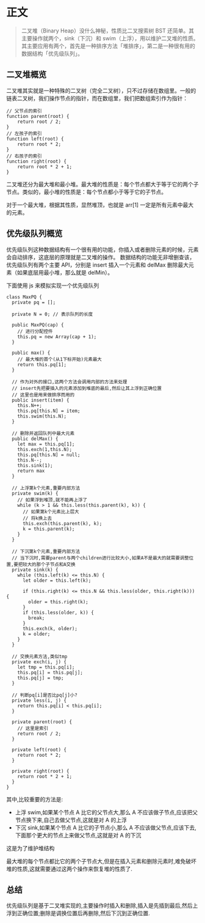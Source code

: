 # 正文

> 二叉堆（Binary Heap）没什么神秘，性质比二叉搜索树 BST 还简单。其主要操作就两个，sink（下沉）和 swim（上浮），用以维护二叉堆的性质。其主要应用有两个，首先是一种排序方法「堆排序」，第二是一种很有用的数据结构「优先级队列」。

## 二叉堆概览

二叉堆其实就是一种特殊的二叉树（完全二叉树），只不过存储在数组里。一般的链表二叉树，我们操作节点的指针，而在数组里，我们把数组索引作为指针：

```()
// 父节点的索引
function parent(root) {
    return root / 2;
}
// 左孩子的索引
function left(root) {
    return root * 2;
}
// 右孩子的索引
function right(root) {
    return root * 2 + 1;
}
```

二叉堆还分为最大堆和最小堆。最大堆的性质是：每个节点都大于等于它的两个子节点。类似的，最小堆的性质是：每个节点都小于等于它的子节点。

对于一个最大堆，根据其性质，显然堆顶，也就是 arr[1] 一定是所有元素中最大的元素。

## 优先级队列概览

优先级队列这种数据结构有一个很有用的功能，你插入或者删除元素的时候，元素会自动排序，这底层的原理就是二叉堆的操作。
数据结构的功能无非增删查该，优先级队列有两个主要 API，分别是 insert 插入一个元素和 delMax 删除最大元素（如果底层用最小堆，那么就是 delMin）。

下面使用 js 来模拟实现一个优先级队列

```()
class MaxPQ {
  private pq = [];

  private N = 0; // 表示队列的长度

  public MaxPQ(cap) {
    // 进行分配控件
    this.pq = new Array(cap + 1);
  }

  public max() {
    // 最大堆的首个(从1下标开始)元素最大
    return this.pq[1];
  }

  // 作为对外的接口,这两个方法会调用内部的方法来处理
  // insert先把要插入的元素添加到堆底的最后,然后让其上浮到正确位置
  // 这里也是用来做排序而用的
  public insert(item) {
    this.N++;
    this.pq[this.N] = item;
    this.swim(this.N);
  }

  // 删除并返回队列中最大元素
  public delMax() {
    let max = this.pq[1];
    this.exch(1,this.N);
    this.pq[this.N] = null;
    this.N--;
    this.sink(1);
    return max
  }

  // 上浮第k个元素,重要内部方法
  private swim(k) {
    // 如果浮到堆顶,就不能再上浮了
    while (k > 1 && this.less(this.parent(k), k)) {
      // 如果第k个元素比上层大
      // 将k换上去
      this.exch(this.parent(k), k);
      k = this.parent(k);
    }
  }

  // 下沉第k个元素,重要内部方法
  // 当下沉时,需要parent与两个children进行比较大小,如果A不是最大的就需要调整位置,要把较大的那个子节点和A交换
  private sink(k) {
    while (this.left(k) <= this.N) {
      let older = this.left(k);

      if (this.right(k) <= this.N && this.less(older, this.right(k))) {
        older = this.right(k);
      }
      if (this.less(older, k)) {
        break;
      }
      this.exch(k, older);
      k = older;
    }
  }

  // 交换元素方法,类似tmp
  private exch(i, j) {
    let tmp = this.pq[i];
    this.pq[i] = this.pq[j];
    this.pq[j] = tmp;
  }

  // 判断pq[i]是否比pq[j]小?
  private less(i, j) {
    return this.pq[i] < this.pq[i];
  }

  private parent(root) {
    // 这里是索引
    return root / 2;
  }

  private left(root) {
    return root * 2;
  }

  private right(root) {
    return root * 2 + 1;
  }
}
```

其中,比较重要的方法是:

- 上浮 swim,如果某个节点 A 比它的父节点大,那么 A 不应该做子节点,应该把父节点换下来,自己去做父节点,这就是对 A 的上浮
- 下沉 sink,如果某个节点 A 比它的子节点小,那么 A 不应该做父节点,应该下去,下面那个更大的节点上来做父节点,这就是对 A 的下沉

这是为了维护堆结构

最大堆的每个节点都比它的两个子节点大,但是在插入元素和删除元素时,难免破坏堆的性质,这就需要通过这两个操作来恢复堆的性质了.

## 总结

优先级队列是基于二叉堆实现的,主要操作时插入和删除,插入是先插到最后,然后上浮到正确位置;删除是调换位置后再删除,然后下沉到正确位置.